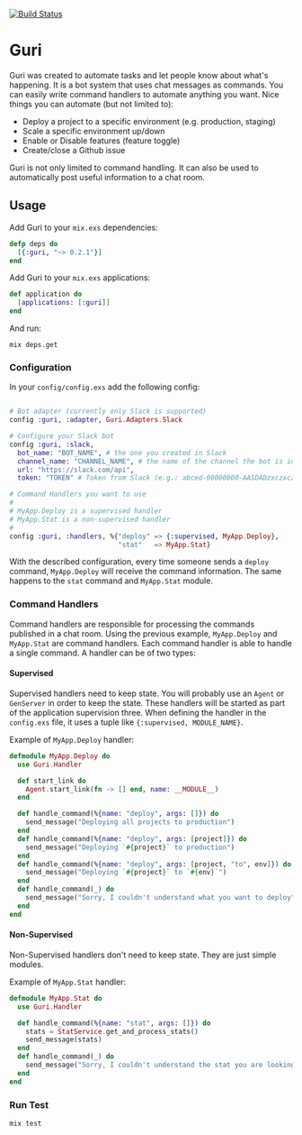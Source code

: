 [![Build Status](https://travis-ci.org/elvio/guri.svg?branch=master)](https://travis-ci.org/elvio/guri)

Guri
========

Guri was created to automate tasks and let people know about what's happening. It is a bot system that uses chat messages as commands. You can easily write command handlers to automate anything you want. Nice things you can automate (but not limited to):

* Deploy a project to a specific environment (e.g. production, staging)
* Scale a specific environment up/down
* Enable or Disable features (feature toggle)
* Create/close a Github issue

Guri is not only limited to command handling. It can also be used to automatically post useful information to a chat room.

Usage
-----

Add Guri to your `mix.exs` dependencies:

```elixir
defp deps do
  [{:guri, "~> 0.2.1"}]
end
```

Add Guri to your `mix.exs` applications:

```elixir
def application do
  [applications: [:guri]]
end
```

And run:

```
mix deps.get
```

### Configuration

In your `config/config.exs` add the following config:
```elixir

# Bot adapter (currently only Slack is supported)
config :guri, :adapter, Guri.Adapters.Slack

# Configure your Slack bot
config :guri, :slack,
  bot_name: "BOT_NAME", # the one you created in Slack
  channel_name: "CHANNEL_NAME", # the name of the channel the bot is in
  url: "https://slack.com/api",
  token: "TOKEN" # Token from Slack (e.g.: abced-00000000-AASDADzxczxcasd)

# Command Handlers you want to use
#
# MyApp.Deploy is a supervised handler
# MyApp.Stat is a non-supervised handler
#
config :guri, :handlers, %{"deploy" => {:supervised, MyApp.Deploy},
                           "stat"   => MyApp.Stat}
```

With the described configuration, every time someone sends a `deploy` command, `MyApp.Deploy` will receive the command information. The same happens to the `stat` command and `MyApp.Stat` module.

### Command Handlers

Command handlers are responsible for processing the commands published in a chat room. Using the previous example, `MyApp.Deploy` and `MyApp.Stat` are command handlers. Each command handler is able to handle a single command. A handler can be of two types:

#### Supervised

Supervised handlers need to keep state. You will probably use an `Agent` or `GenServer` in order to keep the state. These handlers will be started as part of the application supervision three. When defining the handler in the `config.exs` file, it uses a tuple like `{:supervised, MODULE_NAME}`.

Example of `MyApp.Deploy` handler:

```elixir
defmodule MyApp.Deploy do
  use Guri.Handler

  def start_link do
    Agent.start_link(fn -> [] end, name: __MODULE__)
  end

  def handle_command(%{name: "deploy", args: []}) do
    send_message("Deploying all projects to production")
  end
  def handle_command(%{name: "deploy", args: [project]}) do
    send_message("Deploying `#{project}` to production")
  end
  def handle_command(%{name: "deploy", args: [project, "to", env]}) do
    send_message("Deploying `#{project}` to `#{env}`")
  end
  def handle_command(_) do
    send_message("Sorry, I couldn't understand what you want to deploy")
  end
end
```

#### Non-Supervised

Non-Supervised handlers don't need to keep state. They are just simple modules.

Example of `MyApp.Stat` handler:

```elixir
defmodule MyApp.Stat do
  use Guri.Handler

  def handle_command(%{name: "stat", args: []}) do
    stats = StatService.get_and_process_stats()
    send_message(stats)
  end
  def handle_command(_) do
    send_message("Sorry, I couldn't understand the stat you are looking for")
  end
end
```

### Run Test

```
mix test
```
